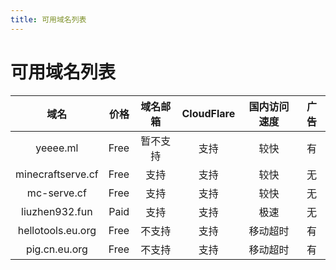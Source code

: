 ```yaml
---
title: 可用域名列表
---
```


# 可用域名列表

|       域名        | 价格 | 域名邮箱 | CloudFlare | 国内访问速度 | 广告 |
| :---------------: | ---: | :------: | :--------: | :---------: | :---: |
|     yeeee.ml      | Free | 暂不支持 |    支持    |     较快     |   有 |
| minecraftserve.cf | Free |   支持   |    支持    |     较快     |   无 |
|    mc-serve.cf    | Free |   支持   |    支持    |     较快     |   无 |
|  liuzhen932.fun   | Paid |   支持   |    支持    |     极速     |   无 |
| hellotools.eu.org | Free |  不支持  |    支持    |   移动超时   |   有 |
|   pig.cn.eu.org   | Free |  不支持  |    支持    |   移动超时   |   有 |

